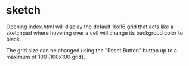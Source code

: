 # sketch

Opening index.html will display the default 16x16 grid that acts like a sketchpad where hovering over a cell will change its backgroud color to black. 

The grid size can be changed using the "Reset Button" button up to a maximum of 100 (100x100 grid).
